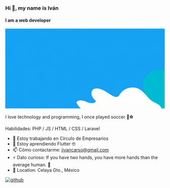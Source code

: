 ### Hi 👋, my name is Iván
#### I am a web developer
![I am a web developer](https://github.com/IvanCardel/IvanCardel/blob/main/profile.gif?raw=true)

I love technology and programming, I once played soccer 🤣⚽

Habilidades: PHP / JS / HTML / CSS / Laravel

- 🔭 Estoy trabajando en Círculo de Empresarios 
- 🌱 Estoy aprendiendo Flutter 🤓 
- 📫 Cómo contactarme: jivancarso@gmail.com 
- ⚡ Dato curioso: If you have two hands, you have more hands than the average human. 🙌 
- 📍 Location: Celaya Gto., México


[<img src='https://cdn.jsdelivr.net/npm/simple-icons@3.0.1/icons/github.svg' alt='github' height='40'>](https://github.com/IvanCardel)  

